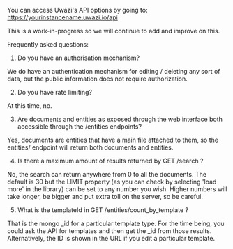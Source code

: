 You can access Uwazi's API options by going to: 
https://yourinstancename.uwazi.io/api

This is a work-in-progress so we will continue to add and improve on this. 

Frequently asked questions:

1. Do you have an authorisation mechanism?

We do have an authentication mechanism for editing / deleting any sort
of data, but the public information does not require authorization.

2. Do you have rate limiting?

At this time, no. 

3. Are documents and entities as exposed through the web interface both accessible through the /entities
endpoints?

Yes, documents are entities that have a main file attached to them, so the entities/ endpoint will return both documents and entities.

4. Is there a maximum amount of results returned by GET /search ?

No, the search can return anywhere from 0 to all the documents.  The default is 30 but the LIMIT property (as you can check by selecting 'load more' in the library) can be set to any number you wish.  Higher numbers will take longer, be bigger and put extra toll on the server, so be careful.

5. What is the templateId in GET /entities/count_by_template ?

That is the mongo _id for a particular template type.  For the time being, you could ask the API for templates and then get the _id from those results.  Alternatively, the ID is shown in the URL if you edit a particular template.